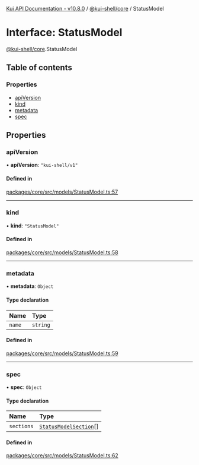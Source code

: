 [Kui API Documentation - v10.8.0](../README.md) / [@kui-shell/core](../modules/kui_shell_core.md) / StatusModel

# Interface: StatusModel

[@kui-shell/core](../modules/kui_shell_core.md).StatusModel

## Table of contents

### Properties

- [apiVersion](kui_shell_core.StatusModel.md#apiversion)
- [kind](kui_shell_core.StatusModel.md#kind)
- [metadata](kui_shell_core.StatusModel.md#metadata)
- [spec](kui_shell_core.StatusModel.md#spec)

## Properties

### apiVersion

• **apiVersion**: `"kui-shell/v1"`

#### Defined in

[packages/core/src/models/StatusModel.ts:57](https://github.com/mra-ruiz/kui/blob/76908b178/packages/core/src/models/StatusModel.ts#L57)

---

### kind

• **kind**: `"StatusModel"`

#### Defined in

[packages/core/src/models/StatusModel.ts:58](https://github.com/mra-ruiz/kui/blob/76908b178/packages/core/src/models/StatusModel.ts#L58)

---

### metadata

• **metadata**: `Object`

#### Type declaration

| Name   | Type     |
| :----- | :------- |
| `name` | `string` |

#### Defined in

[packages/core/src/models/StatusModel.ts:59](https://github.com/mra-ruiz/kui/blob/76908b178/packages/core/src/models/StatusModel.ts#L59)

---

### spec

• **spec**: `Object`

#### Type declaration

| Name       | Type                                                           |
| :--------- | :------------------------------------------------------------- |
| `sections` | [`StatusModelSection`](kui_shell_core.StatusModelSection.md)[] |

#### Defined in

[packages/core/src/models/StatusModel.ts:62](https://github.com/mra-ruiz/kui/blob/76908b178/packages/core/src/models/StatusModel.ts#L62)
